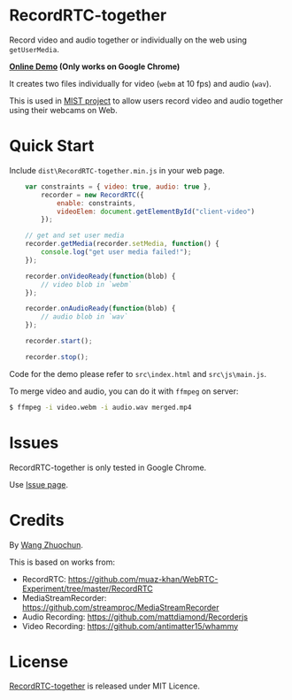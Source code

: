 # RecordRTC-together

Record video and audio together or individually on the web using `getUserMedia`.

**[Online Demo](http://h0201030.github.io/record-rtc-together) (Only works on Google Chrome)**

It creates two files individually for video (`webm` at 10 fps) and audio (`wav`).

This is used in [MIST project](https://github.com/H0201030) to allow users record video and audio together using their webcams on Web.

# Quick Start

Include `dist\RecordRTC-together.min.js` in your web page.

```javascript
    var constraints = { video: true, audio: true },
        recorder = new RecordRTC({
            enable: constraints,
            videoElem: document.getElementById("client-video")
        });

    // get and set user media
    recorder.getMedia(recorder.setMedia, function() {
        console.log("get user media failed!");
    });

    recorder.onVideoReady(function(blob) {
        // video blob in `webm`
    });

    recorder.onAudioReady(function(blob) {
        // audio blob in `wav`
    });

    recorder.start();

    recorder.stop();
```

Code for the demo please refer to `src\index.html` and `src\js\main.js`.

To merge video and audio, you can do it with `ffmpeg` on server:

```bash
$ ffmpeg -i video.webm -i audio.wav merged.mp4
```

# Issues

RecordRTC-together is only tested in Google Chrome.

Use [Issue page](https://github.com/H0201030/record-rtc-together/issues).

# Credits

By [Wang Zhuochun](https://github.com/zhuochun).

This is based on works from:

- RecordRTC: https://github.com/muaz-khan/WebRTC-Experiment/tree/master/RecordRTC
- MediaStreamRecorder: https://github.com/streamproc/MediaStreamRecorder
- Audio Recording: https://github.com/mattdiamond/Recorderjs
- Video Recording: https://github.com/antimatter15/whammy

# License

[RecordRTC-together](https://github.com/H0201030/record-rtc-together) is released under MIT Licence.
